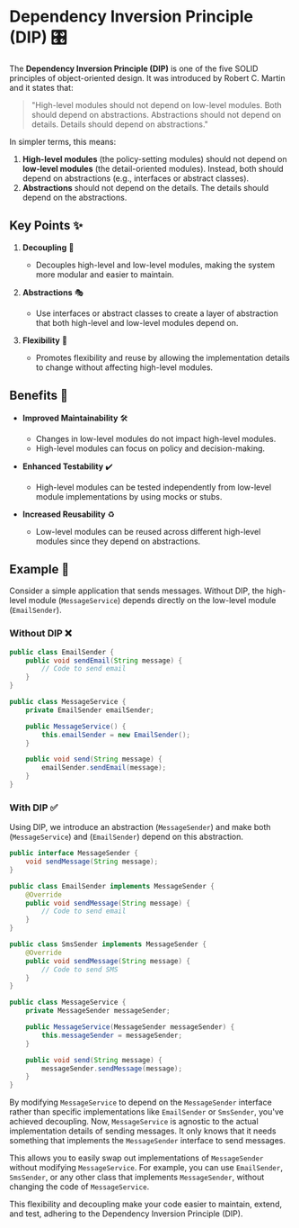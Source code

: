 # Dependency Inversion Principle (DIP) 🎛️

The **Dependency Inversion Principle (DIP)** is one of the five SOLID principles of object-oriented design. It was introduced by Robert C. Martin and it states that:

> "High-level modules should not depend on low-level modules. Both should depend on abstractions. Abstractions should not depend on details. Details should depend on abstractions."

In simpler terms, this means:

1. **High-level modules** (the policy-setting modules) should not depend on **low-level modules** (the detail-oriented modules). Instead, both should depend on abstractions (e.g., interfaces or abstract classes).
2. **Abstractions** should not depend on the details. The details should depend on the abstractions.

## Key Points ✨

1. **Decoupling** 🔗
   - Decouples high-level and low-level modules, making the system more modular and easier to maintain.
   
2. **Abstractions** 🎭
   - Use interfaces or abstract classes to create a layer of abstraction that both high-level and low-level modules depend on.

3. **Flexibility** 🌈
   - Promotes flexibility and reuse by allowing the implementation details to change without affecting high-level modules.

## Benefits 🎉

- **Improved Maintainability** 🛠️
   - Changes in low-level modules do not impact high-level modules.
   - High-level modules can focus on policy and decision-making.

- **Enhanced Testability** ✔️
   - High-level modules can be tested independently from low-level module implementations by using mocks or stubs.

- **Increased Reusability** ♻️
   - Low-level modules can be reused across different high-level modules since they depend on abstractions.

## Example 🌟

Consider a simple application that sends messages. Without DIP, the high-level module (`MessageService`) depends directly on the low-level module (`EmailSender`).

### Without DIP ❌

```java
public class EmailSender {
    public void sendEmail(String message) {
        // Code to send email
    }
}

public class MessageService {
    private EmailSender emailSender;

    public MessageService() {
        this.emailSender = new EmailSender();
    }

    public void send(String message) {
        emailSender.sendEmail(message);
    }
}
```
### With DIP ✅
Using DIP, we introduce an abstraction (`MessageSender`) and make both (`MessageService`) and (`EmailSender`) depend on this abstraction.
```java
public interface MessageSender {
    void sendMessage(String message);
}

public class EmailSender implements MessageSender {
    @Override
    public void sendMessage(String message) {
        // Code to send email
    }
}

public class SmsSender implements MessageSender {
    @Override
    public void sendMessage(String message) {
        // Code to send SMS
    }
}

public class MessageService {
    private MessageSender messageSender;

    public MessageService(MessageSender messageSender) {
        this.messageSender = messageSender;
    }

    public void send(String message) {
        messageSender.sendMessage(message);
    }
}
```

By modifying `MessageService` to depend on the `MessageSender` interface rather than specific implementations like `EmailSender` or `SmsSender`, you've achieved decoupling. Now, `MessageService` is agnostic to the actual implementation details of sending messages. It only knows that it needs something that implements the `MessageSender` interface to send messages.

This allows you to easily swap out implementations of `MessageSender` without modifying `MessageService`. For example, you can use `EmailSender`, `SmsSender`, or any other class that implements `MessageSender`, without changing the code of `MessageService`.

This flexibility and decoupling make your code easier to maintain, extend, and test, adhering to the Dependency Inversion Principle (DIP).

